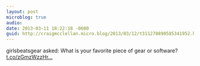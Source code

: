 ```yaml
---
layout: post
microblog: true
audio: 
date: 2013-03-11 18:22:18 -0600
guid: http://craigmcclellan.micro.blog/2013/03/12/t311270890585341952.html
---
```

girlsbeatsgear asked: What is your favorite piece of gear or software? [t.co/zGmzWzzHr...](http://t.co/zGmzWzzHrf)

